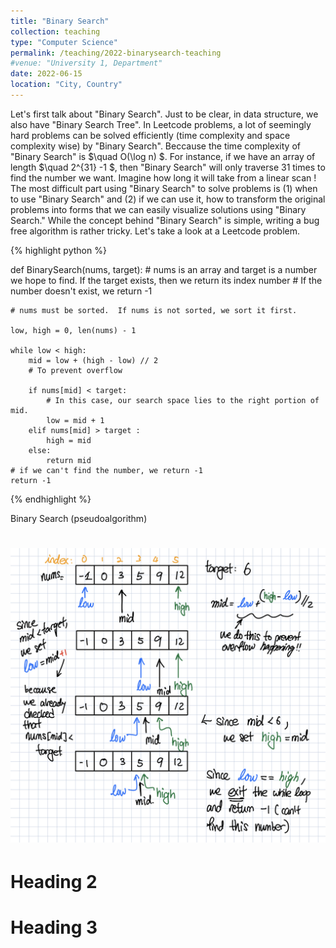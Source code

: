 ```yaml
---
title: "Binary Search"
collection: teaching
type: "Computer Science"
permalink: /teaching/2022-binarysearch-teaching
#venue: "University 1, Department"
date: 2022-06-15
location: "City, Country"
---
```


Let's first talk about "Binary Search".  Just to be clear, in data structure, we also have "Binary Search Tree".  In Leetcode problems, a lot of seemingly hard problems can be solved efficiently (time complexity and space complexity wise) by "Binary Search".  Beccause the time complexity of "Binary Search" is  $\quad O(\log n) $.  For instance, if we have an array of length $\quad 2^{31} -1 $, then "Binary Search" will only traverse 31 times to find the number we want. Imagine how long it will take from a linear scan !  The most difficult part using "Binary Search" to solve problems is (1) when to use "Binary Search" and (2) if we can use it, how to transform the original problems into forms that we can easily visualize solutions using "Binary Search."  While the concept behind "Binary Search" is simple, writing a bug free algorithm is rather tricky.  Let's take a look at a Leetcode problem. 

{% highlight python %}

def BinarySearch(nums, target):
    # nums is an array and target is a number we hope to find. If the target exists, then we return its index number 
    # If the number doesn't exist, we return -1 

    # nums must be sorted.  If nums is not sorted, we sort it first.

    low, high = 0, len(nums) - 1

    while low < high:
        mid = low + (high - low) // 2
        # To prevent overflow

        if nums[mid] < target:
            # In this case, our search space lies to the right portion of mid.
            low = mid + 1
        elif nums[mid] > target : 
            high = mid 
        else:
            return mid 
    # if we can't find the number, we return -1 
    return -1 

{% endhighlight %}

Binary Search (pseudoalgorithm) 

![Swiss Alps](/images/Binary_search_1.jpeg)
======

Heading 2
======

Heading 3
======
